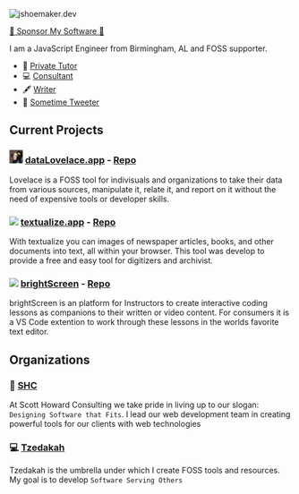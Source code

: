 ![jshoemaker.dev](https://pbs.twimg.com/profile_banners/3178387637/1587612978/1500x500)


[💜 Sponsor My Software 💜](https://github.com/sponsors/joshuashoemaker)

I am a JavaScript Engineer from Birmingham, AL and FOSS supporter.

- 🏫 [Private Tutor](https://www.wyzant.com/Tutors/WebDevWithJoshua)
- 💻 [Consultant](https://scotthowardconsulting.com/)
- 🖋 [Writer](https://medium.com/@JShoemakerDev)
- 🦚 [Sometime Tweeter](https://twitter.com/JShoemakerDev)


## Current Projects

### <img src='https://raw.githubusercontent.com/joshuashoemaker/datalovelace/master/src/img/adaLovelace.jpg' width=24px> [dataLovelace.app](https://datalovelace.app) - [Repo](https://github.com/joshuashoemaker/datalovelace)
Lovelace is a FOSS tool for indivisuals and organizations to take their data from various sources, manipulate it, relate it, and report on it without the need of expensive tools or developer skills.

### <img src='https://raw.githubusercontent.com/joshuashoemaker/textualize/master/src/media/logo.svg' width=24px> [textualize.app](https://textualize.app) - [Repo](https://github.com/joshuashoemaker/textualize)
With textualize you can images of newspaper articles, books, and other documents into text, all within your browser. This tool was develop to provide a free and easy tool for digitizers and archivist.

### <img src='https://raw.githubusercontent.com/joshuashoemaker/brightScreen/master/logoBlue.png' width=24px>  [brightScreen](https://marketplace.visualstudio.com/items?itemName=Tzedakah.brightscreen) - [Repo](https://github.com/joshuashoemaker/brightScreen)
brightScreen is an platform for Instructors to create interactive coding lessons as companions to their written or video content. For consumers it is a VS Code extention to work through these lessons in the worlds favorite text editor.

## Organizations

### 🏢 [SHC](https://scotthowardconsulting.com/)
At Scott Howard Consulting we take pride in living up to our slogan: `Designing Software that Fits`. I lead our web development team in creating powerful tools for our clients with web technologies

### 💻 [Tzedakah](https://tzedakahsoftware.com)
Tzedakah is the umbrella under which I create FOSS tools and resources. My goal is to develop `Software Serving Others`
